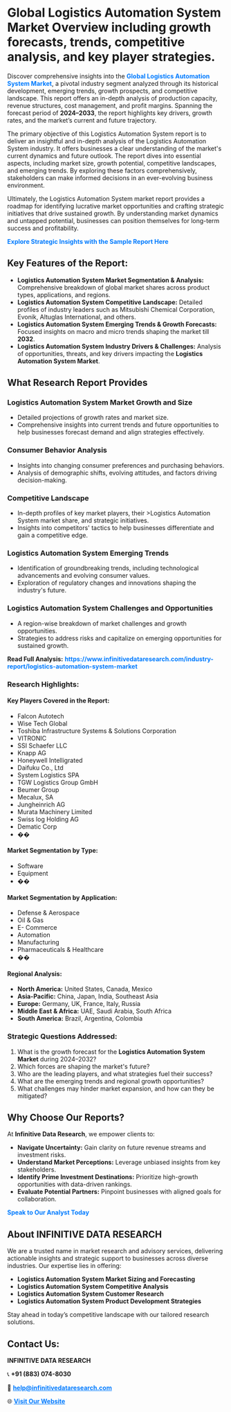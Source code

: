 <h1>Global Logistics Automation System Market Overview including growth forecasts, trends, competitive analysis, and key player strategies.</h1>
<p>
Discover comprehensive insights into the 
<a href="https://www.infinitivedataresearch.com/industry-report/logistics-automation-system-market" rel="dofollow" style="color: #007BFF; text-decoration: none;"><strong>Global Logistics Automation System Market</strong></a>, a pivotal industry segment analyzed through its historical development, emerging trends, growth prospects, and competitive landscape. This report offers an in-depth analysis of production capacity, revenue structures, cost management, and profit margins. Spanning the forecast period of <strong>2024–2033</strong>, the report highlights key drivers, growth rates, and the market’s current and future trajectory.
</p>
<p>
The primary objective of this Logistics Automation System report is to deliver an insightful and in-depth analysis of the Logistics Automation System industry. It offers businesses a clear understanding of the market's current dynamics and future outlook. The report dives into essential aspects, including market size, growth potential, competitive landscapes, and emerging trends. By exploring these factors comprehensively, stakeholders can make informed decisions in an ever-evolving business environment.
</p>
<p>
Ultimately, the Logistics Automation System market report provides a roadmap for identifying lucrative market opportunities and crafting strategic initiatives that drive sustained growth. By understanding market dynamics and untapped potential, businesses can position themselves for long-term success and profitability.
</p>
<p>
<a href="https://www.infinitivedataresearch.com/request-sample/reportId=107984" style="color: #007BFF; text-decoration: none;"><strong>Explore Strategic Insights with the Sample Report Here</strong></a>
</p>

<h2>Key Features of the Report:</h2>
<ul>
<li><strong>Logistics Automation System Market Segmentation & Analysis:</strong> Comprehensive breakdown of global market shares across product types, applications, and regions.</li>
<li><strong>Logistics Automation System Competitive Landscape:</strong> Detailed profiles of industry leaders such as Mitsubishi Chemical Corporation, Evonik, Altuglas International, and others.</li>
<li><strong>Logistics Automation System Emerging Trends & Growth Forecasts:</strong> Focused insights on macro and micro trends shaping the market till <strong>2032</strong>.</li>
<li><strong>Logistics Automation System Industry Drivers & Challenges:</strong> Analysis of opportunities, threats, and key drivers impacting the <strong>Logistics Automation System Market</strong>.</li>
</ul>

<h2>What Research Report Provides</h2>
<h3>Logistics Automation System Market Growth and Size</h3>
<ul>
<li>Detailed projections of growth rates and market size.</li>
<li>Comprehensive insights into current trends and future opportunities to help businesses forecast demand and align strategies effectively.</li>
</ul>

<h3>Consumer Behavior Analysis</h3>
<ul>
<li>Insights into changing consumer preferences and purchasing behaviors.</li>
<li>Analysis of demographic shifts, evolving attitudes, and factors driving decision-making.</li>
</ul>

<h3>Competitive Landscape</h3>
<ul>
<li>In-depth profiles of key market players, their >Logistics Automation System market share, and strategic initiatives.</li>
<li>Insights into competitors' tactics to help businesses differentiate and gain a competitive edge.</li>
</ul>

<h3>Logistics Automation System Emerging Trends</h3>
<ul>
<li>Identification of groundbreaking trends, including technological advancements and evolving consumer values.</li>
<li>Exploration of regulatory changes and innovations shaping the industry's future.</li>
</ul>

<h3>Logistics Automation System Challenges and Opportunities</h3>
<ul>
<li>A region-wise breakdown of market challenges and growth opportunities.</li>
<li>Strategies to address risks and capitalize on emerging opportunities for sustained growth.</li>
</ul>
<p><strong>Read Full Analysis:</strong> <a href="https://www.infinitivedataresearch.com/industry-report/logistics-automation-system-market" rel="dofollow" style="color: #007BFF; text-decoration: none;"><strong>https://www.infinitivedataresearch.com/industry-report/logistics-automation-system-market</strong></a></p>
<h3>Research Highlights:</h3>
<h4>Key Players Covered in the Report:</h4>
<ul><li>Falcon Autotech</li><li>Wise Tech Global</li><li>Toshiba Infrastructure Systems &amp; Solutions Corporation</li><li>VITRONIC</li><li>SSI Schaefer LLC</li><li>Knapp AG</li><li>Honeywell Intelligrated</li><li>Daifuku Co., Ltd</li><li>System Logistics SPA</li><li>TGW Logistics Group GmbH</li><li>Beumer Group</li><li>Mecalux, SA</li><li>Jungheinrich AG</li><li>Murata Machinery Limited</li><li>Swiss log Holding AG</li><li>Dematic Corp</li><li>��</li></ul>
<h4>Market Segmentation by Type:</h4>
<ul><li>Software</li><li>Equipment</li><li>��</li></ul>
<h4>Market Segmentation by Application:</h4>
<ul><li>Defense &amp; Aerospace</li><li>Oil &amp; Gas</li><li>E- Commerce</li><li>Automation</li><li>Manufacturing</li><li>Pharmaceuticals &amp; Healthcare</li><li>��</li></ul>

<h4>Regional Analysis:</h4>
<ul>
<li><strong>North America:</strong> United States, Canada, Mexico</li>
<li><strong>Asia-Pacific:</strong> China, Japan, India, Southeast Asia</li>
<li><strong>Europe:</strong> Germany, UK, France, Italy, Russia</li>
<li><strong>Middle East & Africa:</strong> UAE, Saudi Arabia, South Africa</li>
<li><strong>South America:</strong> Brazil, Argentina, Colombia</li>
</ul>

<h3>Strategic Questions Addressed:</h3>
<ol>
<li>What is the growth forecast for the <strong>Logistics Automation System Market</strong> during 2024–2032?</li>
<li>Which forces are shaping the market's future?</li>
<li>Who are the leading players, and what strategies fuel their success?</li>
<li>What are the emerging trends and regional growth opportunities?</li>
<li>What challenges may hinder market expansion, and how can they be mitigated?</li>
</ol>

<h2>Why Choose Our Reports?</h2>
<p>At <strong>Infinitive Data Research</strong>, we empower clients to:</p>
<ul>
<li><strong>Navigate Uncertainty:</strong> Gain clarity on future revenue streams and investment risks.</li>
<li><strong>Understand Market Perceptions:</strong> Leverage unbiased insights from key stakeholders.</li>
<li><strong>Identify Prime Investment Destinations:</strong> Prioritize high-growth opportunities with data-driven rankings.</li>
<li><strong>Evaluate Potential Partners:</strong> Pinpoint businesses with aligned goals for collaboration.</li>
</ul>
<p><a href="https://www.infinitivedataresearch.com/industry-report/logistics-automation-system-market" rel="dofollow" style="color: #007BFF; text-decoration: none;"><strong>Speak to Our Analyst Today</strong></a></p>

<h2>About INFINITIVE DATA RESEARCH</h2>
<p>We are a trusted name in market research and advisory services, delivering actionable insights and strategic support to businesses across diverse industries. Our expertise lies in offering:</p>
<ul>
<li><strong>Logistics Automation System Market Sizing and Forecasting</strong></li>
<li><strong>Logistics Automation System Competitive Analysis</strong></li>
<li><strong>Logistics Automation System Customer Research</strong></li>
<li><strong>Logistics Automation System Product Development Strategies</strong></li>
</ul>
<p>Stay ahead in today’s competitive landscape with our tailored research solutions.</p>

<h2>Contact Us:</h2>
<p><strong>INFINITIVE DATA RESEARCH</strong></p>
<p>📞 <strong>+91 (883) 074-8030</strong></p>
<p>📧 <strong><a href="mailto:help@infinitivedataresearch.com" style="color: #007BFF;">help@infinitivedataresearch.com</a></strong></p>
<p>🌐 <strong><a href="https://www.infinitivedataresearch.com" rel="dofollow" style="color: #007BFF;">Visit Our Website</a></strong></p>